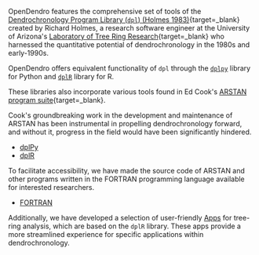 OpenDendro features the comprehensive set of tools of the [Dendrochronology Program Library (`dpl`) (Holmes 1983)](https://www.ltrr.arizona.edu/pub/dpl-mac/68k/dpl.txt){target=_blank} created by Richard Holmes, a research software engineer at the University of Arizona's [Laboratory of Tree Ring Research](https://www.ltrr.arizona.edu/pub/dpl/index.html){target=_blank} who harnessed the quantitative potential of dendrochronology in the 1980s and early-1990s. 

OpenDendro offers equivalent functionality of `dpl` through the [`dplpy`](python.md) library for Python and [`dplR`](r.md) library for R. 

These libraries also incorporate various tools found in Ed Cook's [ARSTAN program suite](https://www.geog.cam.ac.uk/research/projects/dendrosoftware/){target=_blank}. 

Cook's groundbreaking work in the development and maintenance of ARSTAN has been instrumental in propelling dendrochronology forward, and without it, progress in the field would have been significantly hindered.

+ [dplPy](python.md)
+ [dplR](r.md)

To facilitate accessibility, we have made the source code of ARSTAN and other programs written in the FORTRAN programming language available for interested researchers. 

+ [FORTRAN](fortran.md)

Additionally, we have developed a selection of user-friendly 
[Apps](apps.md) for tree-ring analysis, which are based on the `dplR` library. These apps provide a more streamlined experience for specific applications within dendrochronology.
